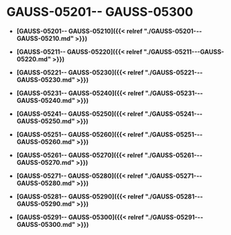 # GAUSS-05201-- GAUSS-05300

-   **[GAUSS-05201-- GAUSS-05210]({{< relref "./GAUSS-05201---GAUSS-05210.md" >}})**

-   **[GAUSS-05211-- GAUSS-05220]({{< relref "./GAUSS-05211---GAUSS-05220.md" >}})**

-   **[GAUSS-05221-- GAUSS-05230]({{< relref "./GAUSS-05221---GAUSS-05230.md" >}})**

-   **[GAUSS-05231-- GAUSS-05240]({{< relref "./GAUSS-05231---GAUSS-05240.md" >}})**

-   **[GAUSS-05241-- GAUSS-05250]({{< relref "./GAUSS-05241---GAUSS-05250.md" >}})**

-   **[GAUSS-05251-- GAUSS-05260]({{< relref "./GAUSS-05251---GAUSS-05260.md" >}})**

-   **[GAUSS-05261-- GAUSS-05270]({{< relref "./GAUSS-05261---GAUSS-05270.md" >}})**

-   **[GAUSS-05271-- GAUSS-05280]({{< relref "./GAUSS-05271---GAUSS-05280.md" >}})**

-   **[GAUSS-05281-- GAUSS-05290]({{< relref "./GAUSS-05281---GAUSS-05290.md" >}})**

-   **[GAUSS-05291-- GAUSS-05300]({{< relref "./GAUSS-05291---GAUSS-05300.md" >}})**

